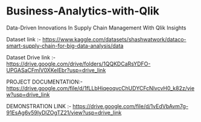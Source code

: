# Business-Analytics-with-Qlik

Data-Driven Innovations In Supply Chain Management With Qlik Insights

Dataset link :- https://www.kaggle.com/datasets/shashwatwork/dataco-smart-supply-chain-for-big-data-analysis/data

Dataset Drive link :-https://drive.google.com/drive/folders/1QQKDCaRsYDFO-UPGASaCFmlV0XKeIEbr?usp=drive_link


PROJECT DOCUMENTATION:- https://drive.google.com/file/d/1fLLbHiqeoqvcChUDYCFcNlvcvH0_k82z/view?usp=drive_link

DEMONSTRATION LINK :- https://drive.google.com/file/d/1vEdVbAvm7g-91EsAg6v59IyDlZOgTZ21/view?usp=drive_link
